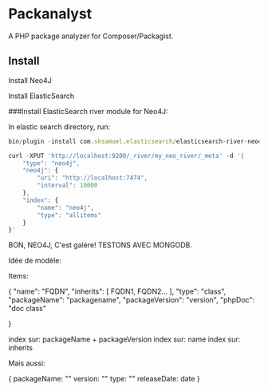 Packanalyst
===========

A PHP package analyzer for Composer/Packagist.

Install
-------

Install Neo4J

Install ElasticSearch

###Install ElasticSearch river module for Neo4J:

In elastic search directory, run:

```js
bin/plugin -install com.sksamuel.elasticsearch/elasticsearch-river-neo4j/1.2.1.1

curl -XPUT 'http://localhost:9200/_river/my_neo_river/_meta' -d '{
    "type": "neo4j",
    "neo4j": {
        "uri": "http://localhost:7474",
        "interval": 10000
    },
    "index": {
        "name": "neo4j",
        "type": "allitems"
    }
}'
```


BON, NEO4J, C'est galère!
TESTONS AVEC MONGODB.

Idée de modèle:

Items:

{
	"name": "FQDN",
	"inherits": [ FQDN1, FQDN2... ],
	"type": "class",
	"packageName": "packagename",
	"packageVersion": "version",
	"phpDoc": "doc class"

}

index sur: packageName + packageVersion
index sur: name
index sur: inherits

Mais aussi:

{
	packageName: ""
	version: ""
	type: ""
	releaseDate: date
}